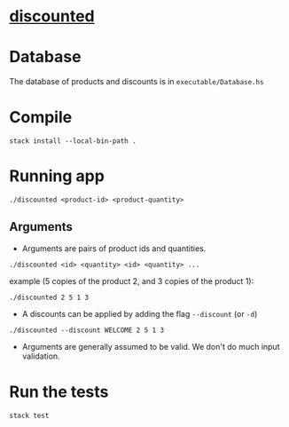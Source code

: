 # [discounted][]

# Database
The database of products and discounts is in `executable/Database.hs`

# Compile
```
stack install --local-bin-path .
```
# Running app
```
./discounted <product-id> <product-quantity>
```
## Arguments
* Arguments are pairs of product ids and quantities.
```
./discounted <id> <quantity> <id> <quantity> ...
```
example (5 copies of the product 2, and 3 copies of the product 1):
```
./discounted 2 5 1 3
```

* A discounts can be applied by adding the flag `--discount` (or `-d`)
```
./discounted --discount WELCOME 2 5 1 3
```

* Arguments are generally assumed to be valid. We don't do much input validation.
# Run the tests
```
stack test
```

[discounted]: https://github.com/goosetherumfoodle/discounted
